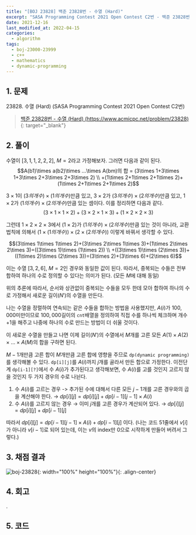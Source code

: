 ```yaml
---
title: "[BOJ 23828] 백준 23828번 - 수열 (Hard)"
excerpt: "SASA Programming Contest 2021 Open Contest C2번 - 백준 23828번 수열 (Hard) 풀이"
date: 2021-12-16
last_modified_at: 2022-04-15
categories:
  - algorithm
tags:
  - boj-23000-23999
  - c++
  - mathematics
  - dynamic-programming
---
```


## 1. 문제
$23828$. 수열 (Hard) (SASA Programming Contest 2021 Open Contest C2번)

> [백준 23828번 - 수열 (Hard) (https://www.acmicpc.net/problem/23828)](https://www.acmicpc.net/problem/23828){: target="_blank"}

## 2. 풀이

수열이 $[3,1,1,2,2,2]$, $M=2$라고 가정해보자. 그러면 다음과 같이 된다.
$$A(b1)\times a(b2)\times …\times A(bm)의 합 = (3\times 1+3\times 1+3\times 2+3\times 2+3\times 2) \\ +(1\times 2+1\times 2+1\times 2)+(1\times 2+1\times 2+1\times 2)$$

$3\times 1$이 $(3의 개수)\times (1의 개수)$만큼 있고, $3\times 2$가 $(3의 개수)\times (2의 개수)$만큼 있고, $1\times 2$가 $(1의 개수)\times (2의 개수)$만큼 있는 셈이다. 이를 정리하면 다음과 같다.
$$(3\times 1\times 1\times 2)+(3\times 2\times 1\times 3)+(1\times 2\times 2\times 3)$$ 

그런데 $1\times 2\times 2\times 3$에서 $(1\times 2)$가 $(1의 개수)\times(2의 개수)$만큼 있는 것이 아니라, 교환법칙에 의해서 $(1\times (1의 개수))\times (2\times (2의개수))$ 이렇게 바꿔서 생각할 수 있다. 

$$(3\times 1\times 1\times 2)+(3\times 2\times 1\times 3)+(1\times 2\times 2\times 3)=((3\times 1)\times (1\times 2)) \\ +((3\times 1)\times (2\times 3))+((1\times 2)\times (2\times 3))=(3\times 2)+(3\times 6)+(2\times 6)$$ 

이는 수열 $[3,2,6]$, $M=2$인 경우와 동일한 값이 된다. 따라서, 중복되는 수들은 전부 합하여 하나의 수로 정의할 수 있다는 의미가 된다. (모든 $M$에 대해 동일)

위의 추론에 따라서, 순서와 상관없이 중복되는 수들을 모두 한데 모아 합하여 하나의 수로 가정해서 새로운 길이$(N')$의 수열을 만든다. 

나는 수열을 정렬하여 연속되는 같은 수들을 합하는 방법을 사용했지만, $A(i)$가 $100,000$미만이므로 $100,000$길이의 `cnt`배열을 정의하여 직접 수를 하나씩 체크하며 개수+1을 해주고 나중에 하나의 수로 만드는 방법이 더 쉬울 것이다.

이 새로운 수열을 만들고 나면 이제 길이$(N')$의 수열에서 $M$개를 고른 모든 $A(1)\times A(2)\times …\times A(M)$의 합을 구하면 된다.

$M-1$개만큼 고른 합이 $M$개만큼 고른 합에 영향을 주므로 `dp(dynamic programming)`를 생각해볼 수 있다. `dp[i][j]`를 $A(i)$까지 $j$개를 골라서 만든 합으로 가정한다. 이전단계 `dp[i-1][?]`에서 수 $A(i)$가 추가된다고 생각해보면, 수 $A(i)$를 고를 것인지 고르지 않을 것인지 두 가지 경우의 수로 나뉜다. 

1.	수 $A(i)$를 고르는 경우 -> 추가된 수에 대해서 다른 모든 $j-1$개를 고른 경우와의 곱을 계산해야 한다. $\rightarrow$ $dp[i][j] = dp[i][j] + dp[i-1][j-1] \times  A(i)$
1.	수 $A(i)$를 고르지 않는 경우 $\rightarrow$ 이미 $j$개를 고른 경우가 계산되어 있다. $\rightarrow$ $dp[i][j] = dp[i][j] + dp[i-1][j]$

따라서 $dp[i][j] = dp[i-1][j-1] \times  A(i) + dp[i-1][j]$ 이다. (나는 코드 51줄에서 $v[i]$가 아니라 $v[i-1]$로 되어 있는데, 이는 $v$의 index만 $0$으로 시작하게 만들어 버려서 그렇다.)

## 3. 채점 결과

![boj-23828](https://user-images.githubusercontent.com/30232837/160952539-f4533701-faeb-4fe6-aa75-0248d009d545.png "boj-23828"){: width="100%" height="100%"}{: .align-center}

## 4. 회고

.

## 5. 코드

<script src="https://gist.github.com/BurningFalls/1ca6bb85665fb7ccd202ecd08e65b35c.js"></script>